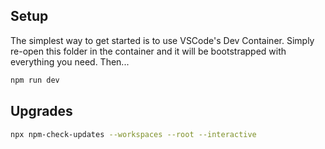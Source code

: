 ## Setup

The simplest way to get started is to use VSCode's Dev Container. Simply re-open this folder in the container and it will be bootstrapped with everything you need. Then...

```bash
npm run dev
```

## Upgrades

```bash
npx npm-check-updates --workspaces --root --interactive
```

